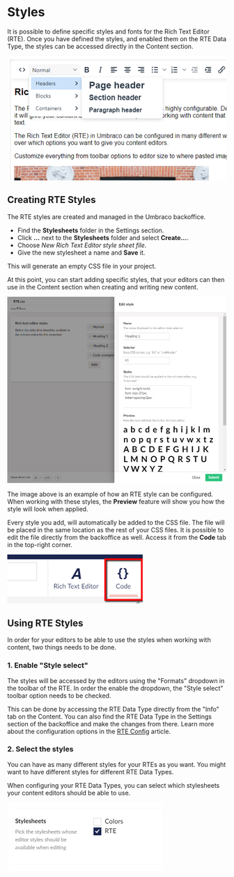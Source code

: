 # Styles

It is possible to define specific styles and fonts for the Rich Text Editor (RTE). Once you have defined the styles, and enabled them on the RTE Data Type, the styles can be accessed directly in the Content section.

![Rich Text Editor Styles](images/rte-styles.png)

## Creating RTE Styles

The RTE styles are created and managed in the Umbraco backoffice.

* Find the **Stylesheets** folder in the Settings section.
* Click **...** next to the **Stylesheets** folder and select **Create...**.
* Choose _New Rich Text Editor style sheet file_.
* Give the new stylesheet a name and **Save** it.

This will generate an empty CSS file in your project.

At this point, you can start adding specific styles, that your editors can then use in the Content section when creating and writing new content.

![Add specific RTE styles](../../../../../../../10/umbraco-cms/fundamentals/backoffice/property-editors/built-in-property-editors/rich-text-editor/images/rte-create-style.png)

The image above is an example of how an RTE style can be configured. When working with these styles, the **Preview** feature will show you how the style will look when applied.

Every style you add, will automatically be added to the CSS file. The file will be placed in the same location as the rest of your CSS files. It is possible to edit the file directly from the backoffice as well. Access it from the **Code** tab in the top-right corner.

![Edit CSS file directly in the backoffice](../../../../../../../10/umbraco-cms/fundamentals/backoffice/property-editors/built-in-property-editors/rich-text-editor/images/rte-code-tab.png)

## Using RTE Styles

In order for your editors to be able to use the styles when working with content, two things needs to be done.

### 1. Enable "Style select"

The styles will be accessed by the editors using the "Formats" dropdown in the toolbar of the RTE. In order the enable the dropdown, the "Style select" toolbar option needs to be checked.

This can be done by accessing the RTE Data Type directly from the "Info" tab on the Content. You can also find the RTE Data Type in the Settings section of the backoffice and make the changes from there. Learn more about the configuration options in the [RTE Config](configuration.md) article.

### 2. Select the styles

You can have as many different styles for your RTEs as you want. You might want to have different styles for different RTE Data Types.

When configuring your RTE Data Types, you can select which stylesheets your content editors should be able to use.

![Choose stylesheets on the Data Type](../../../../../../../10/umbraco-cms/fundamentals/backoffice/property-editors/built-in-property-editors/rich-text-editor/images/rte-choose-stylesheet.png)

